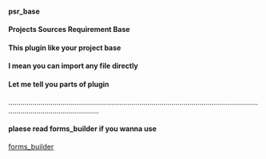 #### psr_base
#### Projects Sources Requirement Base


#### This plugin like your project base
#### I mean you can import any file directly


#### Let me tell you parts of plugin


.........................................................................................................................................................................


#### plaese read forms_builder if you wanna use 
[forms_builder](https://github.com/plugcreator2002/psr_base/blob/main/lib/plugin_emulators/forms_builder/document.md)
